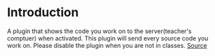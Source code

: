 # Introduction

A plugin that shows the code you work on to the server(teacher's comptuer) when activated. This plugin will send every source code you work on. Please disable the plugin when you are not in classes. [Source](https://github.com/ksunhokim123/shower-plugin)
